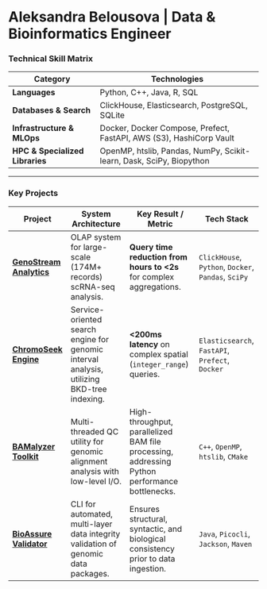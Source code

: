 # Aleksandra Belousova | Data & Bioinformatics Engineer

### Technical Skill Matrix

| Category | Technologies |
|---|---|
| **Languages** | Python, C++, Java, R, SQL |
| **Databases & Search** | ClickHouse, Elasticsearch, PostgreSQL, SQLite |
| **Infrastructure & MLOps**| Docker, Docker Compose, Prefect, FastAPI, AWS (S3), HashiCorp Vault |
| **HPC & Specialized Libraries** | OpenMP, htslib, Pandas, NumPy, Scikit-learn, Dask, SciPy, Biopython |

---

### Key Projects

| Project | System Architecture | Key Result / Metric | Tech Stack |
|---|---|---|---|
|  **[GenoStream Analytics](https://github.com/AleksandraBelousova/genostream-analytics-platform)** | OLAP system for large-scale (174M+ records) scRNA-seq analysis. | **Query time reduction from hours to <2s** for complex aggregations. | `ClickHouse`, `Python`, `Docker`, `Pandas`, `SciPy` |
|  **[ChromoSeek Engine](https://github.com/AleksandraBelousova/chromoseek-engine)** | Service-oriented search engine for genomic interval analysis, utilizing BKD-tree indexing. | **<200ms latency** on complex spatial (`integer_range`) queries. | `Elasticsearch`, `FastAPI`, `Prefect`, `Docker` |
|  **[BAMalyzer Toolkit](https://github.com/AleksandraBelousova/BAMalyzer)** | Multi-threaded QC utility for genomic alignment analysis with low-level I/O. | High-throughput, parallelized BAM file processing, addressing Python performance bottlenecks. | `C++`, `OpenMP`, `htslib`, `CMake` |
|  **[BioAssure Validator](https://github.com/AleksandraBelousova/BioAssure)** | CLI for automated, multi-layer data integrity validation of genomic data packages. | Ensures structural, syntactic, and biological consistency prior to data ingestion. | `Java`, `Picocli`, `Jackson`, `Maven` |
